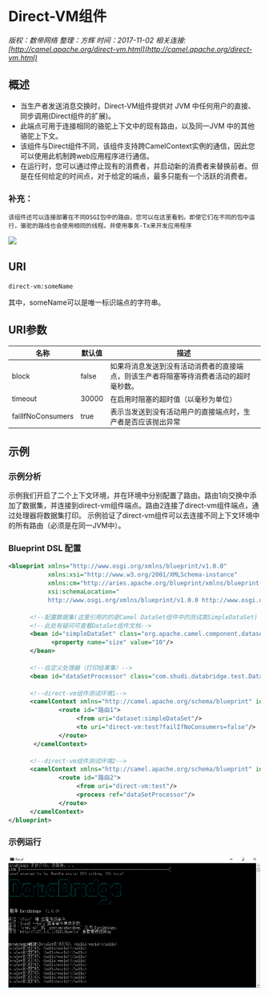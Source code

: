 # Direct-VM组件

*版权：数帝网络*
*整理：方辉*
*时间：2017-11-02*
*相关连接:[http://camel.apache.org/direct-vm.html](http://camel.apache.org/direct-vm.html)*

## 概述

- 当生产者发送消息交换时，Direct-VM组件提供对 JVM 中任何用户的直接、同步调用(Direct组件的扩展)。
- 此端点可用于连接相同的骆驼上下文中的现有路由，以及同一JVM 中的其他骆驼上下文。
- 该组件与Direct组件不同，该组件支持跨CamelContext实例的通信，因此您可以使用此机制跨web应用程序进行通信。
- 在运行时，您可以通过停止现有的消费者，并启动新的消费者来替换前者。但是在任何给定的时间点，对于给定的端点，最多只能有一个活跃的消费者。

### 补充：

```
该组件还可以连接部署在不同OSGI包中的路由，您可以在这里看到。即使它们在不同的包中运行，骆驼的路线也会使用相同的线程。并使用事务-Tx来开发应用程序
```
![](./images/TIM截图20171102151734.png)

## URI
```
direct-vm:someName
```

其中，someName可以是唯一标识端点的字符串。

## URI参数

名称|默认值|描述
----|----|----
block|false|如果将消息发送到没有活动消费者的直接端点，则该生产者将阻塞等待消费者活动的超时毫秒数。
timeout|30000|在启用时阻塞的超时值（以毫秒为单位）
failIfNoConsumers|true|表示当发送到没有活动用户的直接端点时，生产者是否应该抛出异常

## 示例

### 示例分析
示例我们开启了二个上下文环境，并在环境中分别配置了路由。路由1向交换中添加了数据集，并连接到direct-vm组件端点。路由2连接了direct-vm组件端点，通过处理器将数据集打印。
示例验证了direct-vm组件可以去连接不同上下文环境中的所有路由（必须是在同一JVM中）。

### Blueprint DSL 配置

```xml
<blueprint xmlns="http://www.osgi.org/xmlns/blueprint/v1.0.0"
           xmlns:xsi="http://www.w3.org/2001/XMLSchema-instance"
           xmlns:cm="http://aries.apache.org/blueprint/xmlns/blueprint-cm/v1.0.0"
           xsi:schemaLocation="
           http://www.osgi.org/xmlns/blueprint/v1.0.0 http://www.osgi.org/xmlns/blueprint/v1.0.0/blueprint.xsd">
     
	  <!--配置数据集(这里引用的的是Camel DataSet组件中的测试类SimpleDataSet) -->
      <!--此处有疑问可查看DataSet组件文档-->
	  <bean id="simpleDataSet" class="org.apache.camel.component.dataset.SimpleDataSet">
            <property name="size" value="10"/>
      </bean>

      <!--自定义处理器（打印结果集）-->
	  <bean id="dataSetProcessor" class="com.shudi.databridge.test.DataSetProcessor"/>

	  <!--direct-vm组件测试环境1-->
	  <camelContext xmlns="http://camel.apache.org/schema/blueprint" id="测试1">	
              <route id="路由1">
                   <from uri="dataset:simpleDataSet"/>
				   <to uri="direct-vm:test?failIfNoConsumers=false"/>
              </route>                	  
	   </camelContext>
	   
      <!--direct-vm组件测试环境2-->
	  <camelContext xmlns="http://camel.apache.org/schema/blueprint" id="测试2">	
	          <route id="路由2">
                   <from uri="direct-vm:test"/>
				   <process ref="dataSetProcessor"/>
              </route> 	
	  </camelContext>
</blueprint>
```

### 示例运行
![](./images/TIM截图20171102114356.png)